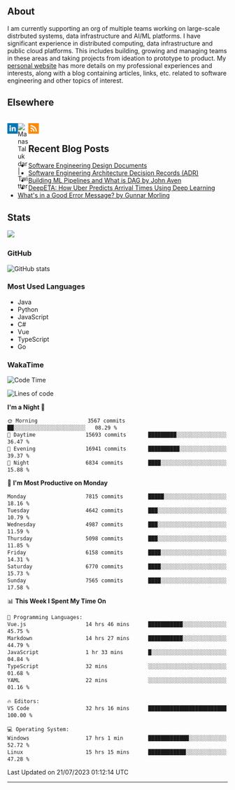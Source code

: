 ## About

I am currently supporting an org of multiple teams working on large-scale distrbuted systems, data infrastructure and AI/ML platforms. I have significant experience in distributed computing, data infrastructure and public cloud platforms. This includes building, growing and managing teams in these areas and taking projects from ideation to prototype to product. My [personal website](https://manastalukdar.github.io/) has more details on my professional experiences and interests, along with a blog containing articles, links, etc. related to software engineering and other topics of interest.

## Elsewhere

</br>

<a href="https://www.linkedin.com/in/manastalukdar" target="_blank">
  <img align="left" alt="Manas Talukdar | Linkedin" width="24px" src="https://raw.githubusercontent.com/edent/SuperTinyIcons/master/images/svg/linkedin.svg" />
</a>
<a href="https://www.twitter.com/manastalukdar" target="_blank">
  <img align="left" alt="Manas Talukdar | Twitter" width="24px" src="https://github.com/TheDudeThatCode/TheDudeThatCode/blob/master/Assets/Twitter.svg" />
</a>
<a href="https://manastalukdar.github.io/" target="_blank">
  <img align="left" alt="Manas Talukdar | Website" width="24px" src="https://github.com/edent/SuperTinyIcons/blob/master/images/svg/rss.svg" />
</a>

</br>

## Recent Blog Posts

<!-- BLOG:START -->
- [Software Engineering Design Documents](https://manastalukdar.github.io/blog/2023/03/18/software-engineering-design-documents/)
- [Software Engineering Architecture Decision Records &lpar;ADR&rpar;](https://manastalukdar.github.io/blog/2023/03/18/software-engineering-architecture-decision-records/)
- [Building ML Pipelines and What is DAG by John Aven](https://manastalukdar.github.io/blog/2022/03/21/building-ml-pipelines-dag/)
- [DeepETA: How Uber Predicts Arrival Times Using Deep Learning](https://manastalukdar.github.io/blog/2022/03/21/deepeta-uber-predicts-arrival-times-deep-learning/)
- [What&#39;s in a Good Error Message? by Gunnar Morling](https://manastalukdar.github.io/blog/2022/02/11/good-error-message-gunnar-morling/)
<!-- BLOG:END -->

## Stats

![](https://komarev.com/ghpvc/?username=manastalukdar)

### GitHub

![GitHub stats](https://github-readme-stats.vercel.app/api?username=manastalukdar&show_icons=true&hide_border=true&hide_rank=true&hide_title=true&icon_color=79ff97&text_color=cecac3&bg_color=4d4b4b)

### Most Used Languages

- Java
- Python
- JavaScript
- C#
- Vue
- TypeScript
- Go

<!--
![Top Langs](https://github-readme-stats.vercel.app/api/top-langs/?username=manastalukdar&layout=compact&hide_border=true&hide_title=true&icon_color=79ff97&text_color=cecac3&bg_color=4d4b4b)
-->

### WakaTime

<!--START_SECTION:waka-->
![Code Time](http://img.shields.io/badge/Code%20Time-3%2C770%20hrs%2039%20mins-blue)

![Lines of code](https://img.shields.io/badge/From%20Hello%20World%20I%27ve%20Written-19.0%20million%20lines%20of%20code-blue)

**I'm a Night 🦉** 

```text
🌞 Morning                3567 commits        ██░░░░░░░░░░░░░░░░░░░░░░░   08.29 % 
🌆 Daytime                15693 commits       █████████░░░░░░░░░░░░░░░░   36.47 % 
🌃 Evening                16941 commits       ██████████░░░░░░░░░░░░░░░   39.37 % 
🌙 Night                  6834 commits        ████░░░░░░░░░░░░░░░░░░░░░   15.88 % 
```
📅 **I'm Most Productive on Monday** 

```text
Monday                   7815 commits        █████░░░░░░░░░░░░░░░░░░░░   18.16 % 
Tuesday                  4642 commits        ███░░░░░░░░░░░░░░░░░░░░░░   10.79 % 
Wednesday                4987 commits        ███░░░░░░░░░░░░░░░░░░░░░░   11.59 % 
Thursday                 5098 commits        ███░░░░░░░░░░░░░░░░░░░░░░   11.85 % 
Friday                   6158 commits        ████░░░░░░░░░░░░░░░░░░░░░   14.31 % 
Saturday                 6770 commits        ████░░░░░░░░░░░░░░░░░░░░░   15.73 % 
Sunday                   7565 commits        ████░░░░░░░░░░░░░░░░░░░░░   17.58 % 
```


📊 **This Week I Spent My Time On** 

```text
💬 Programming Languages: 
Vue.js                   14 hrs 46 mins      ███████████░░░░░░░░░░░░░░   45.75 % 
Markdown                 14 hrs 27 mins      ███████████░░░░░░░░░░░░░░   44.79 % 
JavaScript               1 hr 33 mins        █░░░░░░░░░░░░░░░░░░░░░░░░   04.84 % 
TypeScript               32 mins             ░░░░░░░░░░░░░░░░░░░░░░░░░   01.68 % 
YAML                     22 mins             ░░░░░░░░░░░░░░░░░░░░░░░░░   01.16 % 

🔥 Editors: 
VS Code                  32 hrs 16 mins      █████████████████████████   100.00 % 

💻 Operating System: 
Windows                  17 hrs 1 min        █████████████░░░░░░░░░░░░   52.72 % 
Linux                    15 hrs 15 mins      ████████████░░░░░░░░░░░░░   47.28 % 
```


 Last Updated on 21/07/2023 01:12:14 UTC
<!--END_SECTION:waka-->

---

<!--

**manastalukdar/manastalukdar** is a ✨ _special_ ✨ repository because its `README.md` (this file) appears on your GitHub profile.

Here are some ideas to get you started:

- 🔭 I’m currently working on ...
- 🌱 I’m currently learning ...
- 👯 I’m looking to collaborate on ...
- 🤔 I’m looking for help with ...
- 💬 Ask me about ...
- 📫 How to reach me: ...
- 😄 Pronouns: ...
- ⚡ Fun fact: ...
-->
